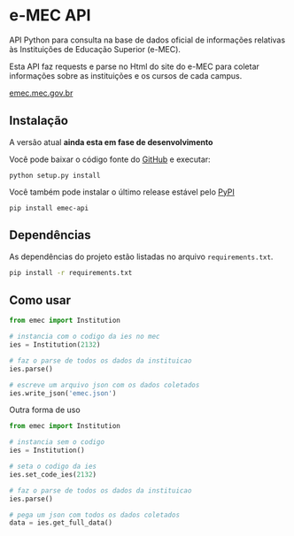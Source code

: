 e-MEC API
=========

API Python para consulta na base de dados oficial de informações relativas às Instituições de Educação Superior (e-MEC).

Esta API faz requests e parse no Html do site do e-MEC para coletar informações sobre as instituições e os cursos de cada campus.

[emec.mec.gov.br](http://emec.mec.gov.br/)

Instalação
----------

A versão atual **ainda esta em fase de desenvolvimento**

Você pode baixar o código fonte do [GitHub][git] e executar:

```
python setup.py install
```

Você também pode instalar o último release estável pelo [PyPI](https://pypi.python.org/pypi)

```
pip install emec-api
```

[git]: https://github.com/pavanad/emec-api "e-MEC API"

Dependências
------------

As dependências do projeto estão listadas no arquivo `requirements.txt`.

```bash
pip install -r requirements.txt
```

Como usar
---------

```python
from emec import Institution

# instancia com o codigo da ies no mec
ies = Institution(2132)

# faz o parse de todos os dados da instituicao
ies.parse()

# escreve um arquivo json com os dados coletados
ies.write_json('emec.json')
```

Outra forma de uso

```python
from emec import Institution

# instancia sem o codigo
ies = Institution()

# seta o codigo da ies
ies.set_code_ies(2132)

# faz o parse de todos os dados da instituicao
ies.parse()

# pega um json com todos os dados coletados
data = ies.get_full_data()
```
